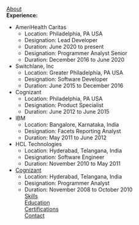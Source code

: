[About](/assets/about/about-me.md)  
**Experience:**  
- AmeriHealth Caritas  
    - Location: Philadelphia, PA USA  
    - Designation: Lead Developer  
    - Duration: June 2020 to present    
    - Designation: Programmer Analyst Senior  
    - Duration: December 2016 to June 2020  
- Switchlane, Inc  
    - Location: Greater Philadelphia, PA USA  
    - Designation: Software Developer    
    - Duration: June 2015 to December 2016  
- Cognizant  
    - Location: Philadelphia, PA USA  
    - Designation: Product Specialist  
    - Duration: June 2012 to June 2015  
- IBM  
    - Location: Bangalore, Karnataka, India  
    - Designation: Facets Reporting Analyst  
    - Duration: May 2011 to June 2012  
- HCL Technologies  
    - Location: Hyderabad, Telangana, India  
    - Designation: Software Engineer    
    - Duration: November 2010 to May 2011  
- [Cognizant](/assets/experience/e12008-cognizant.md)  
    - Location: Hyderabad, Telangana, India  
    - Designation: Programmer Analyst  
    - Duration: November 2008 to October 2010  
[Skills](/assets/skills/skills.md)  
[Education](/assets/about/education.md)  
[Certifications](/assets/about/certifications.md)  
[Contact](/assets/about/contact-me.md)  
